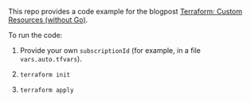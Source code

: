 This repo provides a code example for the blogpost
[Terraform: Custom Resources (without Go)](blog.egorshulga.obl.ong/terraform-custom-resource).

To run the code:

1. Provide your own `subscriptionId` (for example, in a file `vars.auto.tfvars`).

2. `terraform init`

3. `terraform apply`
